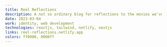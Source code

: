 ```yaml
---
title: Reel Reflections
description: A not so ordinary blog for reflections to the movies we've seen.
date: 2023-03-04
work: identity, web development
technologies: reactjs, tailwind, netlify, nextjs
links: reel-reflections.netlify.app
colors: ff0000, 0000ff
---
```

